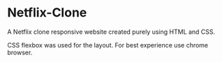 # Netflix-Clone
A Netflix clone responsive website created purely using HTML and CSS.


CSS flexbox was used for the layout.
For best experience use chrome browser.
